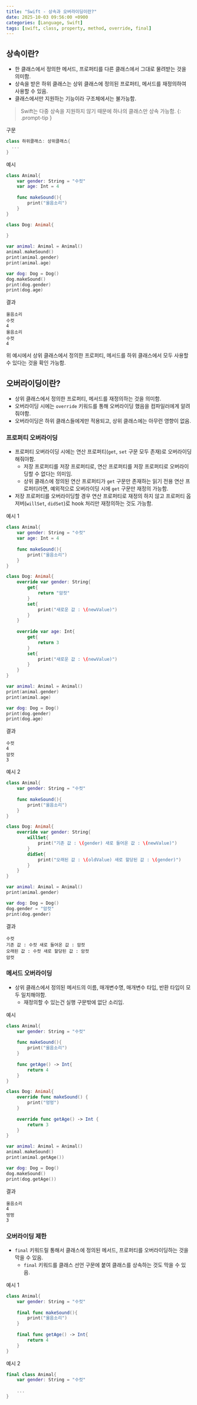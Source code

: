 ```yaml
---
title: "Swift - 상속과 오버라이딩이란?"
date: 2025-10-03 09:56:00 +0900
categories: [Language, Swift]
tags: [swift, class, property, method, override, final]
---
```


## **상속이란?**
- 한 클래스에서 정의한 메서드, 프로퍼티를 다른 클래스에서 그대로 물려받는 것을 의미함.
- 상속을 받은 하위 클래스는 상위 클래스에 정의된 프로퍼티, 메서드를 재정의하여 사용할 수 있음.
- 클래스에서만 지원하는 기능이라 구조체에서는 불가능함.

> Swift는 다중 상속을 지원하지 않기 때문에 하나의 클래스만 상속 가능함.
{: .prompt-tip }

구문
```swift
class 하위클래스: 상위클래스{
  ...
}
```

예시
```swift
class Animal{
    var gender: String = "수컷"
    var age: Int = 4
    
    func makeSound(){
        print("울음소리")
    }
}

class Dog: Animal{
    
}

var animal: Animal = Animal()
animal.makeSound()
print(animal.gender)
print(animal.age)

var dog: Dog = Dog()
dog.makeSound()
print(dog.gender)
print(dog.age)
```

결과
```
울음소리
수컷
4
울음소리
수컷
4
```

위 예시에서 상위 클래스에서 정의한 프로퍼티, 메서드를 하위 클래스에서 모두 사용할 수 있다는 것을 확인 가능함.

## **오버라이딩이란?**
- 상위 클래스에서 정의한 프로퍼티, 메서드를 재정의하는 것을 의미함.
- 오버라이딩 시에는 `override` 키워드를 통해 오버라이딩 했음을 컴파일러에게 알려줘야함.
- 오버라이딩은 하위 클래스들에게만 적용되고, 상위 클래스에는 아무런 영향이 없음.

### **프로퍼티 오버라이딩**
- 프로퍼티 오버라이딩 시에는 연산 프로퍼티(`get`, `set` 구문 모두 존재)로 오버라이딩 해줘야함.
  - 저장 프로퍼티를 저장 프로퍼티로, 연산 프로퍼티를 저장 프로퍼티로 오버라이딩할 수 없다는 의미임.
  - 상위 클래스에 정의된 연산 프로퍼티가 `get` 구문만 존재하는 읽기 전용 연산 프로퍼티라면, 예외적으로 오버라이딩 시에 `get` 구문만 재정의 가능함.
- 저장 프로퍼티를 오버라이딩할 경우 연산 프로퍼티로 재정의 하지 않고 프로퍼티 옵저버(`willSet`, `didSet`)로 hook 처리만 재정의하는 것도 가능함.

예시 1
```swift
class Animal{
    var gender: String = "수컷"
    var age: Int = 4
    
    func makeSound(){
        print("울음소리")
    }
}

class Dog: Animal{
    override var gender: String{
        get{
            return "암컷"
        }
        set{
            print("새로운 값 : \(newValue)")
        }
    }
    
    override var age: Int{
        get{
            return 3
        }
        set{
            print("새로운 값 : \(newValue)")
        }
    }
}

var animal: Animal = Animal()
print(animal.gender)
print(animal.age)

var dog: Dog = Dog()
print(dog.gender)
print(dog.age)
```

결과
```
수컷
4
암컷
3
```

예시 2
```swift
class Animal{
    var gender: String = "수컷"
    
    func makeSound(){
        print("울음소리")
    }
}

class Dog: Animal{
    override var gender: String{
        willSet{
            print("기존 값 : \(gender) 새로 들어온 값 : \(newValue)")
        }
        didSet{
            print("오래된 값 : \(oldValue) 새로 할당된 값 : \(gender)")
        }
    }
}

var animal: Animal = Animal()
print(animal.gender)

var dog: Dog = Dog()
dog.gender = "암컷"
print(dog.gender)
```

결과
```
수컷
기존 값 : 수컷 새로 들어온 값 : 암컷
오래된 값 : 수컷 새로 할당된 값 : 암컷
암컷
```

### **메서드 오버라이딩**
- 상위 클래스에서 정의된 메서드의 이름, 매개변수명, 매개변수 타입, 반환 타입이 모두 일치해야함.
  - 재정의할 수 있는건 실행 구문밖에 없단 소리임.

예시
```swift
class Animal{
    var gender: String = "수컷"
    
    func makeSound(){
        print("울음소리")
    }
    
    func getAge() -> Int{
        return 4
    }
}

class Dog: Animal{
    override func makeSound() {
        print("멍멍")
    }
    
    override func getAge() -> Int {
        return 3
    }
}

var animal: Animal = Animal()
animal.makeSound()
print(animal.getAge())

var dog: Dog = Dog()
dog.makeSound()
print(dog.getAge())
```

결과
```
울음소리
4
멍멍
3
```

### **오버라이딩 제한**
- `final` 키워드릴 통해서 클래스에 정의된 메서드, 프로퍼티를 오버라이딩하는 것을 막을 수 있음.
  - `final` 키워드를 클래스 선언 구문에 붙여 클래스를 상속하는 것도 막을 수 있음.

예시 1
```swift
class Animal{
    var gender: String = "수컷"
    
    final func makeSound(){
        print("울음소리")
    }
    
    final func getAge() -> Int{
        return 4
    }
}
```

예시 2
```swift
final class Animal{
    var gender: String = "수컷"
    
    ...
}
```